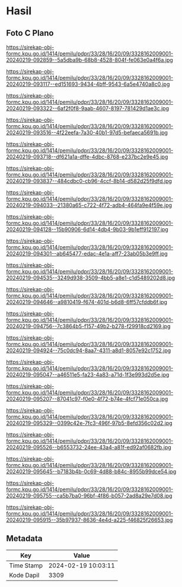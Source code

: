 # Hasil

## Foto C Plano

https://sirekap-obj-formc.kpu.go.id/1414/pemilu/pdpr/33/28/16/20/09/3328162009001-20240219-092859--5a5dba9b-68b8-4528-804f-fe063e0a4f6a.jpg

https://sirekap-obj-formc.kpu.go.id/1414/pemilu/pdpr/33/28/16/20/09/3328162009001-20240219-093117--ed151693-9434-4bff-9543-6a5e4740a8c0.jpg

https://sirekap-obj-formc.kpu.go.id/1414/pemilu/pdpr/33/28/16/20/09/3328162009001-20240219-093322--6af2f0f8-9aab-4607-8197-781429d1ae3c.jpg

https://sirekap-obj-formc.kpu.go.id/1414/pemilu/pdpr/33/28/16/20/09/3328162009001-20240219-093516--4f22eefa-7a30-40b1-97d5-befaeca5691b.jpg

https://sirekap-obj-formc.kpu.go.id/1414/pemilu/pdpr/33/28/16/20/09/3328162009001-20240219-093718--df621a1a-dffe-4dbc-8768-e237bc2e9e45.jpg

https://sirekap-obj-formc.kpu.go.id/1414/pemilu/pdpr/33/28/16/20/09/3328162009001-20240219-093837--484cdbc0-cb96-4ccf-8b14-d582d25f9dfd.jpg

https://sirekap-obj-formc.kpu.go.id/1414/pemilu/pdpr/33/28/16/20/09/3328162009001-20240219-094033--21380a65-c722-4f72-adb4-464fa9e4f59e.jpg

https://sirekap-obj-formc.kpu.go.id/1414/pemilu/pdpr/33/28/16/20/09/3328162009001-20240219-094128--15b90906-6d14-4db4-9b03-9b1eff912197.jpg

https://sirekap-obj-formc.kpu.go.id/1414/pemilu/pdpr/33/28/16/20/09/3328162009001-20240219-094301--ab645477-edac-4e1a-aff7-23ab05b3e9ff.jpg

https://sirekap-obj-formc.kpu.go.id/1414/pemilu/pdpr/33/28/16/20/09/3328162009001-20240219-094535--3249d938-3509-4bb5-a8e1-c1d5489202d8.jpg

https://sirekap-obj-formc.kpu.go.id/1414/pemilu/pdpr/33/28/16/20/09/3328162009001-20240219-094646--a9810419-f674-401d-b6d8-6ff57cfddb6f.jpg

https://sirekap-obj-formc.kpu.go.id/1414/pemilu/pdpr/33/28/16/20/09/3328162009001-20240219-094756--7c3864b5-f157-49b2-b278-f29918cd2169.jpg

https://sirekap-obj-formc.kpu.go.id/1414/pemilu/pdpr/33/28/16/20/09/3328162009001-20240219-094924--75c0dc94-8aa7-4311-a8d1-8057e92c1752.jpg

https://sirekap-obj-formc.kpu.go.id/1414/pemilu/pdpr/33/28/16/20/09/3328162009001-20240219-095047--a46511e5-fa23-4a83-a71d-1f3e993d2d5e.jpg

https://sirekap-obj-formc.kpu.go.id/1414/pemilu/pdpr/33/28/16/20/09/3328162009001-20240219-095207--87041c97-f0e0-4f72-b74e-4fcf71e050ca.jpg

https://sirekap-obj-formc.kpu.go.id/1414/pemilu/pdpr/33/28/16/20/09/3328162009001-20240219-095329--0399c42e-7fc3-496f-97b5-8efd356c02d2.jpg

https://sirekap-obj-formc.kpu.go.id/1414/pemilu/pdpr/33/28/16/20/09/3328162009001-20240219-095526--b6553732-24ee-43a4-a81f-ed92af0682fb.jpg

https://sirekap-obj-formc.kpu.go.id/1414/pemilu/pdpr/33/28/16/20/09/3328162009001-20240219-095645--b7183b4b-0c69-4d88-b84c-8955b99dce54.jpg

https://sirekap-obj-formc.kpu.go.id/1414/pemilu/pdpr/33/28/16/20/09/3328162009001-20240219-095755--ca5b7ba0-96bf-4f86-b057-2ad8a29e7d08.jpg

https://sirekap-obj-formc.kpu.go.id/1414/pemilu/pdpr/33/28/16/20/09/3328162009001-20240219-095915--35b97937-8636-4e4d-a225-f46825f26653.jpg


## Metadata

| Key        | Value               |
| ---------- | ------------------- |
| Time Stamp | 2024-02-19 10:03:11 |
| Kode Dapil | 3309                |




